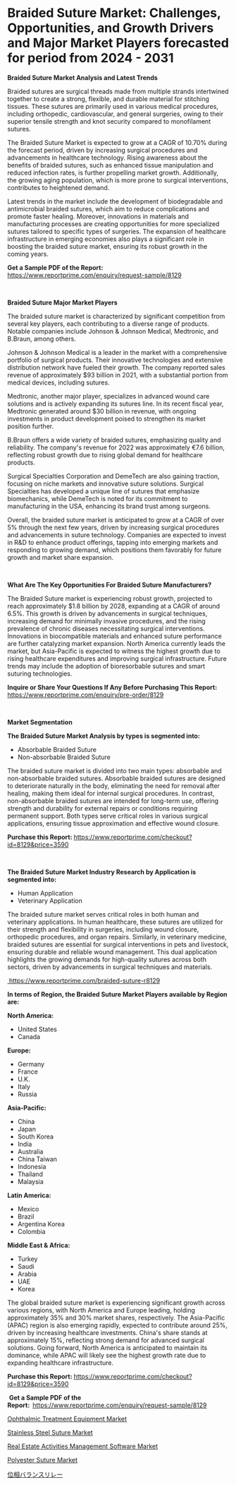 <p><h1>Braided Suture Market: Challenges, Opportunities, and Growth Drivers and Major Market Players forecasted for period from 2024 - 2031</h1></p><p><strong>Braided Suture Market Analysis and Latest Trends</strong></p>
<p><p>Braided sutures are surgical threads made from multiple strands intertwined together to create a strong, flexible, and durable material for stitching tissues. These sutures are primarily used in various medical procedures, including orthopedic, cardiovascular, and general surgeries, owing to their superior tensile strength and knot security compared to monofilament sutures. </p><p>The Braided Suture Market is expected to grow at a CAGR of 10.70% during the forecast period, driven by increasing surgical procedures and advancements in healthcare technology. Rising awareness about the benefits of braided sutures, such as enhanced tissue manipulation and reduced infection rates, is further propelling market growth. Additionally, the growing aging population, which is more prone to surgical interventions, contributes to heightened demand. </p><p>Latest trends in the market include the development of biodegradable and antimicrobial braided sutures, which aim to reduce complications and promote faster healing. Moreover, innovations in materials and manufacturing processes are creating opportunities for more specialized sutures tailored to specific types of surgeries. The expansion of healthcare infrastructure in emerging economies also plays a significant role in boosting the braided suture market, ensuring its robust growth in the coming years.</p></p>
<p><strong>Get a Sample PDF of the Report:&nbsp;</strong> <a href="https://www.reportprime.com/enquiry/request-sample/8129">https://www.reportprime.com/enquiry/request-sample/8129</a></p>
<p>&nbsp;</p>
<p><strong>Braided Suture Major Market Players</strong></p>
<p><p>The braided suture market is characterized by significant competition from several key players, each contributing to a diverse range of products. Notable companies include Johnson & Johnson Medical, Medtronic, and B.Braun, among others.</p><p>Johnson & Johnson Medical is a leader in the market with a comprehensive portfolio of surgical products. Their innovative technologies and extensive distribution network have fueled their growth. The company reported sales revenue of approximately $93 billion in 2021, with a substantial portion from medical devices, including sutures.</p><p>Medtronic, another major player, specializes in advanced wound care solutions and is actively expanding its sutures line. In its recent fiscal year, Medtronic generated around $30 billion in revenue, with ongoing investments in product development poised to strengthen its market position further.</p><p>B.Braun offers a wide variety of braided sutures, emphasizing quality and reliability. The company's revenue for 2022 was approximately €7.6 billion, reflecting robust growth due to rising global demand for healthcare products.</p><p>Surgical Specialties Corporation and DemeTech are also gaining traction, focusing on niche markets and innovative suture solutions. Surgical Specialties has developed a unique line of sutures that emphasize biomechanics, while DemeTech is noted for its commitment to manufacturing in the USA, enhancing its brand trust among surgeons.</p><p>Overall, the braided suture market is anticipated to grow at a CAGR of over 5% through the next few years, driven by increasing surgical procedures and advancements in suture technology. Companies are expected to invest in R&D to enhance product offerings, tapping into emerging markets and responding to growing demand, which positions them favorably for future growth and market share expansion.</p></p>
<p>&nbsp;</p>
<p><strong>What Are The Key Opportunities For Braided Suture Manufacturers?</strong></p>
<p><p>The Braided Suture market is experiencing robust growth, projected to reach approximately $1.8 billion by 2028, expanding at a CAGR of around 6.5%. This growth is driven by advancements in surgical techniques, increasing demand for minimally invasive procedures, and the rising prevalence of chronic diseases necessitating surgical interventions. Innovations in biocompatible materials and enhanced suture performance are further catalyzing market expansion. North America currently leads the market, but Asia-Pacific is expected to witness the highest growth due to rising healthcare expenditures and improving surgical infrastructure. Future trends may include the adoption of bioresorbable sutures and smart suturing technologies.</p></p>
<p><strong>Inquire or Share Your Questions If Any Before Purchasing This Report:</strong> <a href="https://www.reportprime.com/enquiry/pre-order/8129">https://www.reportprime.com/enquiry/pre-order/8129</a></p>
<p>&nbsp;</p>
<p><strong>Market Segmentation</strong></p>
<p><strong>The Braided Suture Market Analysis by types is segmented into:</strong></p>
<p><ul><li>Absorbable Braided Suture</li><li>Non-absorbable Braided Suture</li></ul></p>
<p><p>The braided suture market is divided into two main types: absorbable and non-absorbable braided sutures. Absorbable braided sutures are designed to deteriorate naturally in the body, eliminating the need for removal after healing, making them ideal for internal surgical procedures. In contrast, non-absorbable braided sutures are intended for long-term use, offering strength and durability for external repairs or conditions requiring permanent support. Both types serve critical roles in various surgical applications, ensuring tissue approximation and effective wound closure.</p></p>
<p><strong>Purchase this Report:&nbsp;</strong><a href="https://www.reportprime.com/checkout?id=8129&price=3590">https://www.reportprime.com/checkout?id=8129&price=3590</a></p>
<p>&nbsp;</p>
<p><strong>The Braided Suture Market Industry Research by Application is segmented into:</strong></p>
<p><ul><li>Human Application</li><li>Veterinary Application</li></ul></p>
<p><p>The braided suture market serves critical roles in both human and veterinary applications. In human healthcare, these sutures are utilized for their strength and flexibility in surgeries, including wound closure, orthopedic procedures, and organ repairs. Similarly, in veterinary medicine, braided sutures are essential for surgical interventions in pets and livestock, ensuring durable and reliable wound management. This dual application highlights the growing demands for high-quality sutures across both sectors, driven by advancements in surgical techniques and materials.</p></p>
<p><a href="https://www.reportprime.com/braided-suture-r8129">&nbsp;https://www.reportprime.com/braided-suture-r8129</a></p>
<p><strong>In terms of Region, the Braided Suture Market Players available by Region are:</strong></p>
<p>
    <p> <strong> North America: </strong>
        <ul>
            <li>United States</li>
            <li>Canada</li>
        </ul>
        </p> 
    <p> <strong> Europe: </strong>
        <ul>
            <li>Germany</li>
            <li>France</li>
            <li>U.K.</li>
            <li>Italy</li>
            <li>Russia</li>
        </ul>
        </p> 
    <p> <strong> Asia-Pacific: </strong>
        <ul>
            <li>China</li>
            <li>Japan</li>
            <li>South Korea</li>
            <li>India</li>
            <li>Australia</li>
            <li>China Taiwan</li>
            <li>Indonesia</li>
            <li>Thailand</li>
            <li>Malaysia</li>
        </ul>
        </p> 
    <p> <strong> Latin America: </strong>
        <ul>
            <li>Mexico</li>
            <li>Brazil</li>
            <li>Argentina Korea</li>
            <li>Colombia</li>
        </ul>
        </p> 
    <p> <strong> Middle East & Africa: </strong>
        <ul>
            <li>Turkey</li>
            <li>Saudi</li>
            <li>Arabia</li>
            <li>UAE</li>
            <li>Korea</li>
        </ul>
    </p>
    </p>
<p><p>The global braided suture market is experiencing significant growth across various regions, with North America and Europe leading, holding approximately 35% and 30% market shares, respectively. The Asia-Pacific (APAC) region is also emerging rapidly, expected to contribute around 25%, driven by increasing healthcare investments. China's share stands at approximately 15%, reflecting strong demand for advanced surgical solutions. Going forward, North America is anticipated to maintain its dominance, while APAC will likely see the highest growth rate due to expanding healthcare infrastructure.</p></p>
<p><strong>Purchase this Report: </strong><a href="https://www.reportprime.com/checkout?id=8129&price=3590">https://www.reportprime.com/checkout?id=8129&price=3590</a></p>
<p>&nbsp;<strong>Get a Sample PDF of the Report:&nbsp;&nbsp;</strong><a href="https://www.reportprime.com/enquiry/request-sample/8129">https://www.reportprime.com/enquiry/request-sample/8129</a></p>
<p><strong></strong></p>
<p><p><a href="https://medium.com/@theomorar08/how-the-ophthalmic-treatment-equipment-market-will-be-evolved-4d92623e6210">Ophthalmic Treatment Equipment Market</a></p><p><a href="https://github.com/AfsanaMia652/Market-Research-Report-List-1/blob/main/stainless-steel-suture-market.md">Stainless Steel Suture Market</a></p><p><a href="https://issuu.com/reportprime-2/docs/real-estate-activities-management-s_d44083d3aa7f01">Real Estate Activities Management Software Market</a></p><p><a href="https://github.com/AshikRahman665/Market-Research-Report-List-1/blob/main/polyester-suture-market.md">Polyester Suture Market</a></p><p><a href="https://medium.com/@ridleydamion/phase-balance-relay-market-%E3%81%AE%E3%82%B0%E3%83%AD%E3%83%BC%E3%83%90%E3%83%AB%E5%B8%82%E5%A0%B4%E6%A6%82%E8%A6%81%E3%81%AF-%E4%B8%96%E7%95%8C%E3%81%8A%E3%82%88%E3%81%B3%E4%B8%BB%E8%A6%81%E5%B8%82%E5%A0%B4%E3%81%AB%E3%81%8A%E3%81%91%E3%82%8B%E6%A5%AD%E7%95%8C%E3%81%AB%E5%BD%B1%E9%9F%BF%E3%82%92%E4%B8%8E%E3%81%88%E3%82%8B%E4%B8%BB%E8%A6%81%E3%81%AA%E3%83%88%E3%83%AC%E3%83%B3%E3%83%89%E3%81%AB%E3%81%A4%E3%81%84%E3%81%A6-%E7%8B%AC%E8%87%AA%E3%81%AE%E8%A6%96%E7%82%B9%E3%82%92%E6%8F%90%E4%BE%9B%E3%81%97%E3%81%BE%E3%81%99-572fc84a9cae">位相バランスリレー</a></p></p>